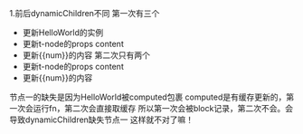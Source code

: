 1.前后dynamicChildren不同
第一次有三个
- 更新HelloWorld的实例      
- 更新t-node的props content
- 更新{{num}}的内容
第二次只有两个
- 更新t-node的props content
- 更新{{num}}的内容

节点一的缺失是因为HelloWorld被computed包裹
computed是有缓存更新的，第一次会运行fn，第二次会直接取缓存
所以第一次会被block记录，第二次不会。会导致dynamicChildren缺失节点一
这样就不对了嘛！